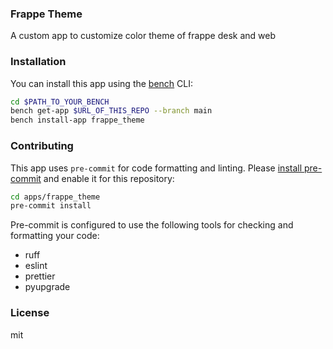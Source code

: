 ### Frappe Theme

A custom app to customize color theme of frappe desk and web

### Installation

You can install this app using the [bench](https://github.com/frappe/bench) CLI:

```bash
cd $PATH_TO_YOUR_BENCH
bench get-app $URL_OF_THIS_REPO --branch main
bench install-app frappe_theme
```

### Contributing

This app uses `pre-commit` for code formatting and linting. Please [install pre-commit](https://pre-commit.com/#installation) and enable it for this repository:

```bash
cd apps/frappe_theme
pre-commit install
```

Pre-commit is configured to use the following tools for checking and formatting your code:

- ruff
- eslint
- prettier
- pyupgrade

### License

mit
